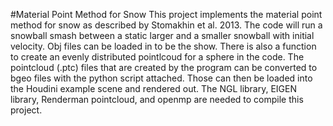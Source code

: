 #Material Point Method for Snow
This project implements the material point method for snow as described by Stomakhin et al. 2013.
The code will run a snowball smash between a static larger and a smaller snowball with initial velocity.
Obj files can be loaded in to be the show. There is also a function to create an evenly distributed pointlcoud for a sphere in the code.
The pointcloud (.ptc) files that are created by the program can be converted to bgeo files with the python script attached.
Those can then be loaded into the Houdini example scene and rendered out.
The NGL library, EIGEN library, Renderman pointcloud, and openmp are needed to compile this project.
